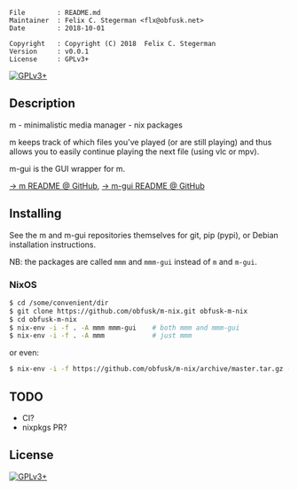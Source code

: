 <!-- {{{1 -->

    File        : README.md
    Maintainer  : Felix C. Stegerman <flx@obfusk.net>
    Date        : 2018-10-01

    Copyright   : Copyright (C) 2018  Felix C. Stegerman
    Version     : v0.0.1
    License     : GPLv3+

<!-- }}}1 -->

<!--
[![Build Status](https://travis-ci.org/obfusk/m-nix.svg?branch=master)](https://travis-ci.org/obfusk/m-nix)
-->

[![GPLv3+](https://img.shields.io/badge/license-GPLv3+-blue.svg)](https://www.gnu.org/licenses/gpl-3.0.html)

## Description

m - minimalistic media manager - nix packages

m keeps track of which files you've played (or are still playing) and
thus allows you to easily continue playing the next file (using vlc or
mpv).

m-gui is the GUI wrapper for m.

[→ m README @ GitHub](https://github.com/obfusk/m#readme),
[→ m-gui README @ GitHub](https://github.com/obfusk/m-gui#readme)

## Installing

See the m and m-gui repositories themselves for git, pip (pypi), or
Debian installation instructions.

NB: the packages are called `mmm` and `mmm-gui` instead of `m` and
`m-gui`.

### NixOS

```bash
$ cd /some/convenient/dir
$ git clone https://github.com/obfusk/m-nix.git obfusk-m-nix
$ cd obfusk-m-nix
$ nix-env -i -f . -A mmm mmm-gui    # both mmm and mmm-gui
$ nix-env -i -f . -A mmm            # just mmm
```

or even:

```bash
$ nix-env -i -f https://github.com/obfusk/m-nix/archive/master.tar.gz -A mmm mmm-gui
```

## TODO

* CI?
* nixpkgs PR?

## License

[![GPLv3+](https://www.gnu.org/graphics/gplv3-127x51.png)](https://www.gnu.org/licenses/gpl-3.0.html)

<!-- vim: set tw=70 sw=2 sts=2 et fdm=marker : -->
